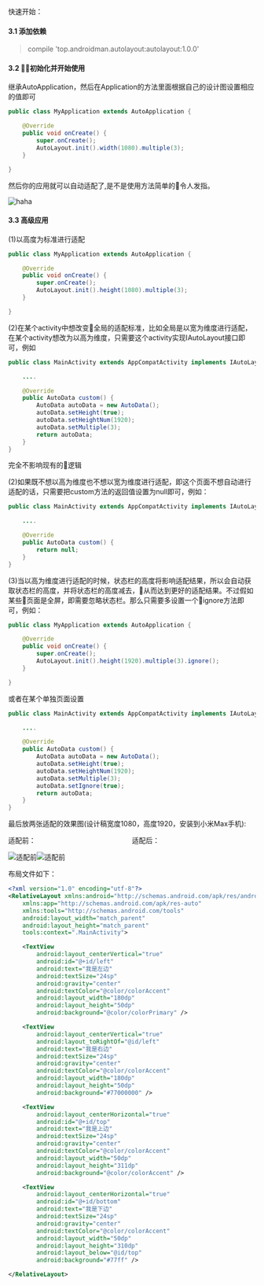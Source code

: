 快速开始：
#### 3.1 添加依赖

> compile 'top.androidman.autolayout:autolayout:1.0.0'

#### 3.2 初始化并开始使用
继承AutoApplication，然后在Application的方法里面根据自己的设计图设置相应的值即可
``` java
public class MyApplication extends AutoApplication {

    @Override
    public void onCreate() {
        super.onCreate();
        AutoLayout.init().width(1080).multiple(3);
    }

}

```
然后你的应用就可以自动适配了,是不是使用方法简单的令人发指。

![haha](/img/post/2018-07-04-android-autolayout/i_am_so_diao.webp)

#### 3.3 高级应用
(1)以高度为标准进行适配

``` java
public class MyApplication extends AutoApplication {

    @Override
    public void onCreate() {
        super.onCreate();
        AutoLayout.init().height(1080).multiple(3);
    }

}
```
(2)在某个activity中想改变全局的适配标准，比如全局是以宽为维度进行适配，在某个activity想改为以高为维度，只需要这个activity实现IAutoLayout接口即可，例如

``` java
public class MainActivity extends AppCompatActivity implements IAutoLayout{

    ....

    @Override
    public AutoData custom() {
        AutoData autoData = new AutoData();
        autoData.setHeight(true);
        autoData.setHeightNum(1920);
        autoData.setMultiple(3);
        return autoData;
    }
}
```

完全不影响现有的逻辑

(2)如果既不想以高为维度也不想以宽为维度进行适配，即这个页面不想自动进行适配的话，只需要把custom方法的返回值设置为null即可，例如：

``` java
public class MainActivity extends AppCompatActivity implements IAutoLayout{

    ....

    @Override
    public AutoData custom() {
        return null;
    }
}
```
(3)当以高为维度进行适配的时候，状态栏的高度将影响适配结果，所以会自动获取状态栏的高度，并将状态栏的高度减去，从而达到更好的适配结果。不过假如某些页面是全屏，即需要忽略状态栏。那么只需要多设置一个ignore方法即可，例如：

``` java
public class MyApplication extends AutoApplication {

    @Override
    public void onCreate() {
        super.onCreate();
        AutoLayout.init().height(1920).multiple(3).ignore();
    }

}
```
或者在某个单独页面设置
``` java
public class MainActivity extends AppCompatActivity implements IAutoLayout{

    ....

    @Override
    public AutoData custom() {
        AutoData autoData = new AutoData();
        autoData.setHeight(true);
        autoData.setHeightNum(1920);
        autoData.setMultiple(3);
        autoData.setIgnore(true);
        return autoData;
    }
}
```

最后放两张适配的效果图(设计稿宽度1080，高度1920，安装到小米Max手机):

适配前：&emsp;&emsp;&emsp;&emsp;&emsp;&emsp;&emsp;&emsp;&emsp;&emsp;&emsp;&emsp;&emsp;&emsp;适配后：

![适配前](/img/post/2018-07-04-android-autolayout/auto_layout_1.webp)![适配前](/img/post/2018-07-04-android-autolayout/auto_layout_2.webp)

布局文件如下：
``` xml
<?xml version="1.0" encoding="utf-8"?>
<RelativeLayout xmlns:android="http://schemas.android.com/apk/res/android"
    xmlns:app="http://schemas.android.com/apk/res-auto"
    xmlns:tools="http://schemas.android.com/tools"
    android:layout_width="match_parent"
    android:layout_height="match_parent"
    tools:context=".MainActivity">

    <TextView
        android:layout_centerVertical="true"
        android:id="@+id/left"
        android:text="我是左边"
        android:textSize="24sp"
        android:gravity="center"
        android:textColor="@color/colorAccent"
        android:layout_width="180dp"
        android:layout_height="50dp"
        android:background="@color/colorPrimary" />

    <TextView
        android:layout_centerVertical="true"
        android:layout_toRightOf="@id/left"
        android:text="我是右边"
        android:textSize="24sp"
        android:gravity="center"
        android:textColor="@color/colorAccent"
        android:layout_width="180dp"
        android:layout_height="50dp"
        android:background="#77000000" />

    <TextView
        android:layout_centerHorizontal="true"
        android:id="@+id/top"
        android:text="我是上边"
        android:textSize="24sp"
        android:gravity="center"
        android:textColor="@color/colorAccent"
        android:layout_width="50dp"
        android:layout_height="311dp"
        android:background="@color/colorAccent" />

    <TextView
        android:layout_centerHorizontal="true"
        android:id="@+id/bottom"
        android:text="我是下边"
        android:textSize="24sp"
        android:gravity="center"
        android:textColor="@color/colorAccent"
        android:layout_width="50dp"
        android:layout_height="310dp"
        android:layout_below="@id/top"
        android:background="#77ff" />

</RelativeLayout>
```
